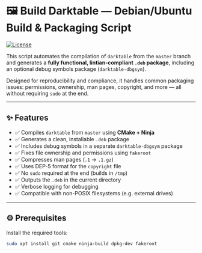 # 🖼️ Build Darktable — Debian/Ubuntu Build & Packaging Script

[![License](https://img.shields.io/badge/license-GPL%203.0+-brightgreen)](https://www.darktable.org/license/)

This script automates the compilation of `darktable` from the `master` branch and generates a **fully functional, lintian-compliant `.deb` package**, including an optional debug symbols package (`darktable-dbgsym`).

Designed for reproducibility and compliance, it handles common packaging issues: permissions, ownership, man pages, copyright, and more — all without requiring `sudo` at the end.

---

## ✨ Features

- ✅ Compiles `darktable` from `master` using **CMake + Ninja**
- ✅ Generates a clean, installable `.deb` package
- ✅ Includes debug symbols in a separate `darktable-dbgsym` package
- ✅ Fixes file ownership and permissions using `fakeroot`
- ✅ Compresses man pages (`.1` → `.1.gz`)
- ✅ Uses DEP-5 format for the `copyright` file
- ✅ No `sudo` required at the end (builds in `/tmp`)
- ✅ Outputs the `.deb` in the current directory
- ✅ Verbose logging for debugging
- ✅ Compatible with non-POSIX filesystems (e.g. external drives)

---

## ⚙️ Prerequisites

Install the required tools:

```bash
sudo apt install git cmake ninja-build dpkg-dev fakeroot